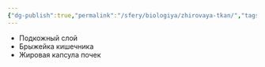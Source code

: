 ```yaml
---
{"dg-publish":true,"permalink":"/sfery/biologiya/zhirovaya-tkan/","tags":["Анатомия"]}
---
```


- Подкожный слой
- Брыжейка кишечника
- Жировая капсула почек